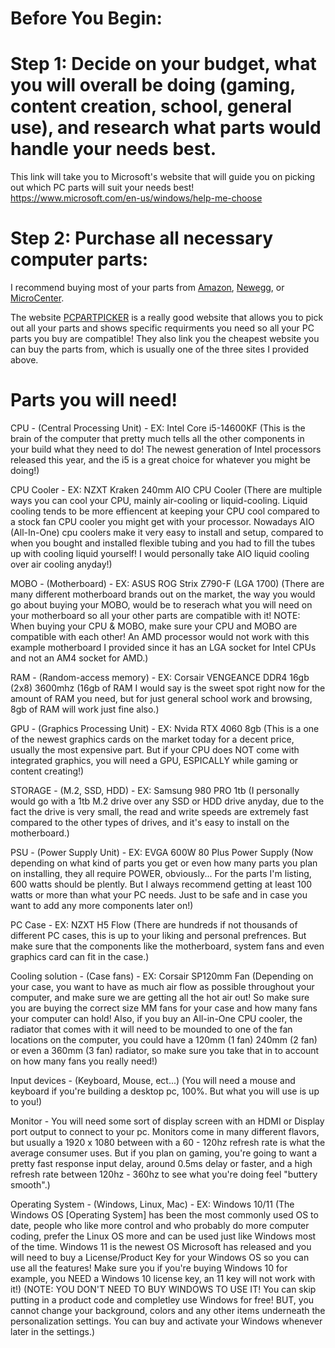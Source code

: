 # Before You Begin:

# Step 1: Decide on your budget, what you will overall be doing (gaming, content creation, school, general use), and research what parts would handle your needs best.

This link will take you to Microsoft's website that will guide you on picking out which PC parts will suit your needs best! https://www.microsoft.com/en-us/windows/help-me-choose

# Step 2: Purchase all necessary computer parts:

I recommend buying most of your parts from [Amazon](https://www.amazon.com/), [Newegg](https://www.newegg.com/), or [MicroCenter](https://www.microcenter.com/).

The website [PCPARTPICKER](https://pcpartpicker.com/) is a really good website that allows you to pick out all your parts and shows specific requirments you need so all your PC parts you buy are compatible! They also link you the cheapest website you can buy the parts from, which is usually one of the three sites I provided above.

# Parts you will need!

CPU - (Central Processing Unit) - EX: Intel Core i5-14600KF (This is the brain of the computer that pretty much tells all the other components in your build what they need to do! The newest generation of Intel processors released this year, and the i5 is a great choice for whatever you might be doing!)

CPU Cooler - EX: NZXT Kraken 240mm AIO CPU Cooler (There are multiple ways you can cool your CPU, mainly air-cooling or liquid-cooling. Liquid cooling tends to be more effiencent at keeping your CPU cool compared to a stock fan CPU cooler you might get with your processor. Nowadays AIO (All-In-One) cpu coolers make it very easy to install and setup, compared to when you bought and installed flexible tubing and you had to 
fill the tubes up with cooling liquid yourself! I would personally take AIO liquid cooling over air cooling anyday!)
        
MOBO - (Motherboard) - EX: ASUS ROG Strix Z790-F (LGA 1700) (There are many different motherboard brands out on the market, the way you would go about buying your MOBO, would be to reserach what you will need on your motherboard so all your other parts are compatible with it! NOTE: When buying your CPU & MOBO, make sure your CPU and MOBO are compatible with each other! An AMD processor would not work with this example motherboard I provided since it has an LGA socket for Intel CPUs and not an AM4 socket for AMD.)
        
RAM - (Random-access memory) - EX: Corsair VENGEANCE DDR4 16gb (2x8) 3600mhz (16gb of RAM I would say is the sweet spot right now for the amount of RAM you need, but for just general school work and browsing, 8gb of RAM will work just fine also.)

GPU - (Graphics Processing Unit) - EX: Nvida RTX 4060 8gb (This is a one of the newest graphics cards on the market today for a decent price, usually the most expensive part. But if your CPU does NOT come with integrated graphics, you will need a GPU, ESPICALLY while gaming or content creating!)

STORAGE - (M.2, SSD, HDD) - EX: Samsung 980 PRO 1tb (I personally would go with a 1tb M.2 drive over any SSD or HDD drive anyday, due to the fact the drive is very small, the read and write speeds are extremely fast compared to the other types of drives, and it's easy to install on the motherboard.)

PSU - (Power Supply Unit) - EX: EVGA 600W 80 Plus Power Supply (Now depending on what kind of parts you get or even how many parts you plan on installing, they all require POWER, obviously... For the parts I'm listing, 600 watts should be plently. But I always recommend getting at least 100 watts or more than what your PC needs. Just to be safe and in case you want to add any more components later on!)

PC Case - EX: NZXT H5 Flow (There are hundreds if not thousands of different PC cases, this is up to your liking and personal prefrences. But make sure that the components like the motherboard, system fans and even graphics card can fit in the case.)

Cooling solution - (Case fans) - EX: Corsair SP120mm Fan (Depending on your case, you want to have as much air flow as possible throughout your computer, and make sure we are getting all the hot air out! So make sure you are buying the correct size MM fans for your case and how many fans your computer can hold! Also, if you buy an All-in-One CPU cooler, the radiator that comes with it will need to be mounded to one of the fan locations on the computer, you could have a 120mm (1 fan) 240mm (2 fan) or even a 360mm (3 fan) radiator, so make sure you take that in to account on how many fans you really need!)

Input devices - (Keyboard, Mouse, ect...) (You will need a mouse and keyboard if you're building a desktop pc, 100%. But what you will use is up to you!)

Monitor - You will need some sort of display screen with an HDMI or Display port output to connect to your pc. Monitors come in many different flavors, but usually a 1920 x 1080 between with a 60 - 120hz refresh rate is what the average consumer uses. But if you plan on gaming, you're going to want a pretty fast response input delay, around 0.5ms delay or faster, and a high refresh rate between 120hz - 360hz to see what you're doing feel "buttery smooth".) 

Operating System - (Windows, Linux, Mac) - EX: Windows 10/11 (The Windows OS [Operating System] has been the most commonly used OS to date, people who like more control and who probably do more computer coding, prefer the Linux OS more and can be used just like Windows most of the time. Windows 11 is the newest OS Microsoft has released and you will need to buy a License/Product Key for your Windows OS so you can use all the features! Make sure you if you're buying Windows 10 for example, you NEED a Windows 10 license key, an 11 key will not work with it!) (NOTE: YOU DON'T NEED TO BUY WINDOWS TO USE IT! You can skip putting in a product code and completley use Windows for free! BUT, you cannot change your background, colors and any other items underneath the personalization settings. You can buy and activate your Windows whenever later in the settings.)
